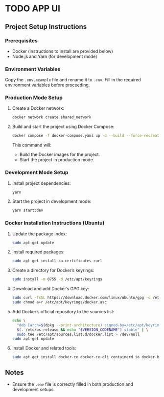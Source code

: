 # TODO APP UI

## Project Setup Instructions

### Prerequisites

- Docker (instructions to install are provided below)
- Node.js and Yarn (for development mode)

### Environment Variables

Copy the `.env.example` file and rename it to `.env`. Fill in the required environment variables before proceeding.

### Production Mode Setup

1. Create a Docker network:

   ```bash
   docker network create shared_network
   ```

2. Build and start the project using Docker Compose:
   ```bash
   docker compose -f docker-compose.yaml up -d --build --force-recreate
   ```
   This command will:
   - Build the Docker images for the project.
   - Start the project in production mode.

### Development Mode Setup

1. Install project dependencies:

   ```bash
   yarn
   ```

2. Start the project in development mode:

   ```bash
   yarn start:dev
   ```

### Docker Installation Instructions (Ubuntu)

1. Update the package index:

   ```bash
   sudo apt-get update
   ```

2. Install required packages:

   ```bash
   sudo apt-get install ca-certificates curl
   ```

3. Create a directory for Docker’s keyrings:

   ```bash
   sudo install -m 0755 -d /etc/apt/keyrings
   ```

4. Download and add Docker’s GPG key:

   ```bash
   sudo curl -fsSL https://download.docker.com/linux/ubuntu/gpg -o /etc/apt/keyrings/docker.asc
   sudo chmod a+r /etc/apt/keyrings/docker.asc
   ```

5. Add Docker’s official repository to the sources list:

   ```bash
   echo \
     "deb [arch=$(dpkg --print-architecture) signed-by=/etc/apt/keyrings/docker.asc] https://download.docker.com/linux/ubuntu \
     $(. /etc/os-release && echo "$VERSION_CODENAME") stable" | \
     sudo tee /etc/apt/sources.list.d/docker.list > /dev/null
   sudo apt-get update
   ```

6. Install Docker and related tools:

   ```bash
   sudo apt-get install docker-ce docker-ce-cli containerd.io docker-buildx-plugin docker-compose-plugin
   ```

## Notes

- Ensure the `.env` file is correctly filled in both production and development setups.
